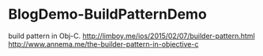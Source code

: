 # BlogDemo-BuildPatternDemo
build pattern in Obj-C.
http://limboy.me/ios/2015/02/07/builder-pattern.html
http://www.annema.me/the-builder-pattern-in-objective-c 
